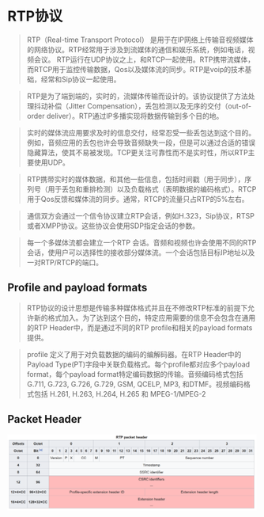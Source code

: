 # RTP协议

> RTP（Real-time Transport Protocol） 是用于在IP网络上传输音视频媒体的网络协议。RTP经常用于涉及到流媒体的通信和娱乐系统，例如电话，视频会议。 RTP运行在UDP协议之上，和RTCP一起使用。RTP携带流媒体，而RTCP用于监控传输数据，Qos以及媒体流的同步。RTP是voip的技术基础，经常和Sip协议一起使用。

> RTP是为了端到端的，实时的，流媒体传输而设计的。该协议提供了方法处理抖动补偿（Jitter Compensation），丢包检测以及无序的交付（out-of-order deliver）。RTP通过IP多播实现将数据传输到多个目的地。

> 实时的媒体流应用要求及时的信息交付，经常忍受一些丢包达到这个目的。例如，音频应用的丢包也许会导致音频缺失一段，但是可以通过合适的错误隐藏算法，使其不易被发现。TCP更关注可靠性而不是实时性，所以RTP主要使用UDP。

> RTP携带实时的媒体数据，和其他一些信息，包括时间戳（用于同步），序列号（用于丢包和重排检测）以及负载格式（表明数据的编码格式）。RTCP用于Qos反馈和媒体流的同步。通常，RTCP的流量只占RTP的5%左右。


> 通信双方会通过一个信令协议建立RTP会话，例如H.323，Sip协议，RTSP或者XMPP协议。这些协议会使用SDP指定会话的参数。

> 每一个多媒体流都会建立一个RTP 会话。音频和视频也许会使用不同的RTP会话，使用户可以选择性的接收部分媒体流。一个会话包括目标IP地址以及一对RTP/RTCP的端口。


## Profile and payload formats

> RTP协议的设计思想是传输多种媒体格式并且在不修改RTP标准的前提下允许新的格式加入。为了达到这个目的，特定应用需要的信息不会包含在通用的RTP Header中，而是通过不同的RTP profile和相关的payload formats提供。

> profile 定义了用于对负载数据的编码的编解码器。在RTP Header中的Payload Type(PT)字段中关联负载格式。每个profile都对应多个payload format，每个payload format特定编码数据的传输。音频编码格式包括 G.711, G.723, G.726, G.729, GSM, QCELP, MP3, 和DTMF。视频编码格式包括  H.261, H.263, H.264, H.265 和 MPEG-1/MPEG-2

## Packet Header


![RTP Header][1]






[1]: pic/RTP_Header.PNG
